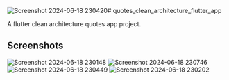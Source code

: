 ![Screenshot 2024-06-18 230420](https://github.com/GisoreB/quotes_clean_architecture_flutter_app/assets/144854877/0011afa9-7a08-4ee9-baf0-b80301014b68)# quotes_clean_architecture_flutter_app

A flutter clean architecture quotes app project.

## Screenshots


![Screenshot 2024-06-18 230148](https://github.com/GisoreB/quotes_clean_architecture_flutter_app/assets/144854877/bb620606-d290-46d8-99c2-9aa6c5ba12aa)
![Screenshot 2024-06-18 230746](https://github.com/GisoreB/quotes_clean_architecture_flutter_app/assets/144854877/1e0b3fe3-f75e-4723-8072-4541adac3725)
![Screenshot 2024-06-18 230449](https://github.com/GisoreB/quotes_clean_architecture_flutter_app/assets/144854877/adcefc90-82ee-4f6f-84e1-03cb0fd20222)
![Screenshot 2024-06-18 230202](https://github.com/GisoreB/quotes_clean_architecture_flutter_app/assets/144854877/473fa584-0d5a-4d46-b683-e4a5f924f775)
